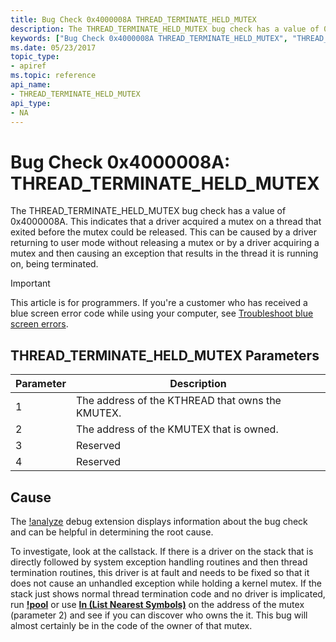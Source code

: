```yaml
---
title: Bug Check 0x4000008A THREAD_TERMINATE_HELD_MUTEX
description: The THREAD_TERMINATE_HELD_MUTEX bug check has a value of 0x4000008A.
keywords: ["Bug Check 0x4000008A THREAD_TERMINATE_HELD_MUTEX", "THREAD_TERMINATE_HELD_MUTEX"]
ms.date: 05/23/2017
topic_type:
- apiref
ms.topic: reference
api_name:
- THREAD_TERMINATE_HELD_MUTEX
api_type:
- NA
---
```


# Bug Check 0x4000008A: THREAD\_TERMINATE\_HELD\_MUTEX


The THREAD\_TERMINATE\_HELD\_MUTEX bug check has a value of 0x4000008A. This indicates that a driver acquired a mutex on a thread that exited before the mutex could be released. This can be caused by a driver returning to user mode without releasing a mutex or by a driver acquiring a mutex and then causing an exception that results in the thread it is running on, being terminated.

> [!IMPORTANT]
> This article is for programmers. If you're a customer who has received a blue screen error code while using your computer, see [Troubleshoot blue screen errors](https://www.windows.com/stopcode).


## THREAD\_TERMINATE\_HELD\_MUTEX Parameters


| Parameter | Description                                      |
|-----------|--------------------------------------------------|
| 1         | The address of the KTHREAD that owns the KMUTEX. |
| 2         | The address of the KMUTEX that is owned.         |
| 3         | Reserved                                         |
| 4         | Reserved                                         |

 

## Cause

The [!analyze](../debuggercmds/-analyze.md) debug extension displays information about the bug check and can be helpful in determining the root cause.

To investigate, look at the callstack. If there is a driver on the stack that is directly followed by system exception handling routines and then thread termination routines, this driver is at fault and needs to be fixed so that it does not cause an unhandled exception while holding a kernel mutex. If the stack just shows normal thread termination code and no driver is implicated, run [**!pool**](../debuggercmds/-pool.md) or use [**ln (List Nearest Symbols)**](../debuggercmds/ln--list-nearest-symbols-.md) on the address of the mutex (parameter 2) and see if you can discover who owns the it. This bug will almost certainly be in the code of the owner of that mutex.

 

 




